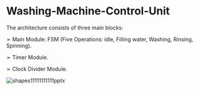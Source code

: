 # Washing-Machine-Control-Unit

The architecture consists of three main blocks: 

➢   Main Module: FSM (Five Operations: idle, Filling water, Washing, Rinsing, Spinning).

➢   Timer Module.

➢   Clock Divider Module.


![shapes11111111111pptx](https://user-images.githubusercontent.com/87245386/182995872-9010b851-eabe-4ae8-ad03-4dde1cc3acdb.jpg)
